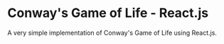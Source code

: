 # Conway's Game of Life - React.js
  
  
 A very simple implementation of Conway's Game of Life using React.js.
 
 
